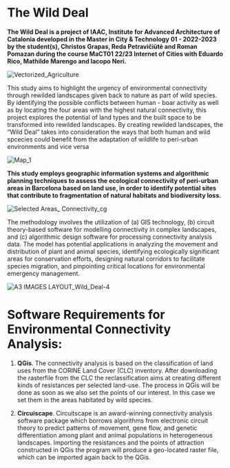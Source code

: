 # The Wild Deal 

**The Wild Deal is a project of IAAC, Institute for Advanced Architecture of Catalonia developed in the Master in City & Technology 01 - 2022-2023 by the student(s), Christos Grapas,  Reda Petravičiūtė and Roman Pomazan during the course MaCT01 22/23 Internet of Cities with Eduardo Rico, Mathilde Marengo and Iacopo Neri.**

![Vectorized_Agriculture](https://user-images.githubusercontent.com/128100178/225915828-75987d9a-f0a4-4b7e-bfb4-b8e69502613e.gif)

This study aims to highlight the  urgency of environmental connectivity  through rewilded landscapes given  back to nature as part of wild species.
By identifying the possible conflicts between human - boar activity as well as by locating the four areas with the highest natural connectivity, this project explores the potential of land types and the built space to be transformed into rewilded landscapes. By creating rewilded landscapes, the “Wild Deal” takes into consideration the ways that both human and wild spcecies could benefit from the adaptation of wildlife to peri-urban environments and vice versa

![Map_1](https://user-images.githubusercontent.com/128100178/225910197-fa6e673f-4fc3-46dc-911c-aa1edf9a9cd9.png)

**This study employs geographic information systems and algorithmic planning techniques to assess the ecological connectivity of peri-urban areas in Barcelona based on land use, in order to identify potential sites that contribute to fragmentation of natural habitats and biodiversity loss.**

![Selected Areas_ Connectivity_cg](https://user-images.githubusercontent.com/128100178/225777718-7e6b14a4-e995-4ea7-b45b-7446cec99ccb.png)

The methodology involves the utilization of (a) GIS technology, (b) circuit theory-based software for modelling connectivity in complex landscapes, and (c) algorithmic design software for processing connectivity analysis data. The model has potential applications in analyzing the movement and distribution of plant and animal species, identifying ecologically significant areas for conservation efforts, designing natural corridors to facilitate species migration, and pinpointing critical locations for environmental emergency management.

![A3 IMAGES LAYOUT_Wild_Deal-4](https://user-images.githubusercontent.com/128100178/225910575-4ac91e33-2cf7-4388-94b2-b02d2ee4d34c.png)

# Software Requirements for Environmental Connectivity Analysis:

1. **QGis**. The connectivity analysis is based on the classification of land uses from the CORINE Land Cover (CLC) inventory. After downloading the rasterfile from the CLC the reclassification aims at creating different kinds of resistances per selected land-use. The process in QGis will be done as soon as we also set the points of  our interest. In this case we set them in the areas habitated by wild species. 

2. **Circuiscape**. Circuitscape is an award-winning connectivity analysis software package which borrows algorithms from electronic circuit theory to predict patterns of movement, gene flow, and genetic differentiation among plant and animal populations in heterogeneous landscapes. Importing the resistances and the points of attraction constructed in QGis the program will produce a geo-located raster file, which can be imported again back to the QGis. 

